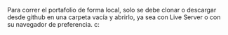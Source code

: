 Para correr el portafolio de forma local, solo se debe clonar o descargar desde github en una carpeta vacía y abrirlo, ya sea con Live Server o con su navegador de preferencia. c:
